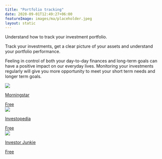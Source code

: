 ```yaml
---
title: "Portfolio tracking"
date: 2020-09-01T12:49:27+06:00
featureImage: images/ma/placeholder.jpeg
layout: static
---
```


Understand how to track your investment portfolio.

Track your investments, get a clear picture of your assets and understand your portfolio performance.

Feeling in control of both your day-to-day finances and long-term goals can have a positive impact on our everyday lives. Monitoring your investments regularly will give you more opportunity to meet your short term needs and longer term goals.

<a class="ma-link" href="https://www.morningstar.co.uk/uk/portfoliomanager/start"><div class="ma-card ma-card-Wealth"><div class="ma-icon"><img src ="/images/Icon-check - wealth - opacity.svg"/></div><div class="ma-name"><p>Morningstar</p></div><div class="ma-paid-text"><span>Free</span></div></div></a><a class="ma-link" href="https://www.investopedia.com/articles/investing/031115/5-top-portfolio-management-apps.asp"><div class="ma-card ma-card-Wealth"><div class="ma-icon"><img src ="/images/Icon-check - wealth - opacity.svg"/></div><div class="ma-name"><p>Investopedia</p></div><div class="ma-paid-text"><span>Free</span></div></div></a><a class="ma-link" href="https://investorjunkie.com/investing/how-to-track-your-investments/"><div class="ma-card ma-card-Wealth"><div class="ma-icon"><img src ="/images/Icon-check - wealth - opacity.svg"/></div><div class="ma-name"><p>Investor Junkie</p></div><div class="ma-paid-text"><span>Free</span></div></div></a>  

<br/><br/>






